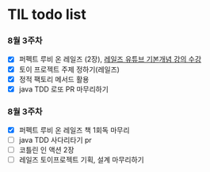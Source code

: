 # TIL todo list

### 8월 3주차
- [x] 퍼펙트 루비 온 레일즈 (2장), [레일즈 유튜브 기본개념 강의 수강](https://www.youtube.com/watch?v=oyuXt1XqxBk&list=PLf6DSUwGgnraIK89Nyu52q1cd2kq9U-xy)
- [x] 토이 프로젝트 주제 정하기(레일즈)
- [x] 정적 팩토리 메서드 활용
- [x] java TDD 로또 PR 마무리하기

### 8월 3주차
- [x] 퍼펙트 루비 온 레일즈 책 1회독 마무리
- [ ] java TDD 사다리타기 pr
- [ ] 코틀린 인 액션 2장
- [ ] 레일즈 토이프로젝트 기획, 설계 마무리하기
